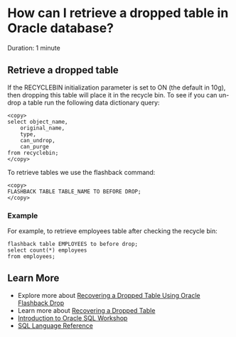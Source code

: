 # How can I retrieve a dropped table in Oracle database?

Duration: 1 minute

## Retrieve a dropped table

If the RECYCLEBIN initialization parameter is set to ON (the default in 10g), then dropping this table will place it in the recycle bin. To see if you can un-drop a table run the following data dictionary query:

```
<copy>
select object_name, 
    original_name, 
    type, 
    can_undrop, 
    can_purge
from recyclebin;
</copy>
```

To retrieve tables we use the flashback command:

```
<copy>
FLASHBACK TABLE TABLE_NAME TO BEFORE DROP;
</copy>
```

### Example

For example, to retrieve employees table after checking the recycle bin:

```
flashback table EMPLOYEES to before drop;
select count(*) employees
from employees;
```

## Learn More

* Explore more about [Recovering a Dropped Table Using Oracle Flashback Drop](https://docs.oracle.com/database/121/ADMQS/GUID-5A842A1B-4A32-46D1-9269-3F51244BBEB9.htm#ADMQS0944)
* Learn more about [Recovering a Dropped Table](https://docs.oracle.com/en/database/oracle/oracle-database/tutorial-rec-flashback/index.html?opt-release-19c?learningpath=true&appuser=nobody&appsession=9331452079823&contentid=26524&activityname=Recover%20a%20Dropped%20Table%20Using%20Oracle%20Flashback%20Drop&eventid=6362)
* [Introduction to Oracle SQL Workshop](https://apexapps.oracle.com/pls/apex/dbpm/r/livelabs/view-workshop?wid=943)
* [SQL Language Reference](https://docs.oracle.com/en/database/oracle/oracle-database/12.2/sqlrf/Introduction-to-Oracle-SQL.html#GUID-049B7AE8-11E1-4110-B3E4-D117907D77AC)
